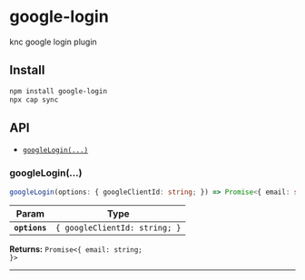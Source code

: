 # google-login

knc google login plugin

## Install

```bash
npm install google-login
npx cap sync
```

## API

<docgen-index>

* [`googleLogin(...)`](#googlelogin)

</docgen-index>

<docgen-api>
<!--Update the source file JSDoc comments and rerun docgen to update the docs below-->

### googleLogin(...)

```typescript
googleLogin(options: { googleClientId: string; }) => Promise<{ email: string; }>
```

| Param         | Type                                     |
| ------------- | ---------------------------------------- |
| **`options`** | <code>{ googleClientId: string; }</code> |

**Returns:** <code>Promise&lt;{ email: string; }&gt;</code>

--------------------

</docgen-api>
